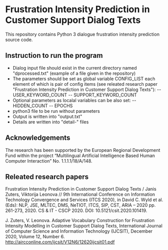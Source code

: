 # Frustration Intensity Prediction in Customer Support Dialog Texts

This repository contains Python 3 dialogue frustration intensity prediction source code.

## Instruction to run the program
    
  - Dialog input file should exist in the current directory named "dprocessed.txt" (example of a file given in the repository)
  - The parameters should be set as global variable CONFIG_LIST each element of which is pair of config items (see releated research paper "Frustration Intensity Prediction in Customer Support Dialog Texts"):
  -- USER_KEYWORD_COUNT
  -- SUPPORT_KEYWORD_COUNT
  - Optional parameters as localal variables can be also set:
  -- HIDDEN_COUNT
  -- EPOCHS
  - python3 file to be run without parameters
  - Output is written into "output.txt"
  - Details are written into "detail-" files
	
## Acknowledgements

The research has been supported by the European Regional Development Fund within the project “Multilingual Artificial Intelligence Based Human Computer Interaction” No. 1.1.1.1/18/A/148. 

## Releated research papers

Frustration Intensity Prediction in Customer Support Dialog Texts / Janis Zuters, Viktorija Leonova // 9th International Conference on Information Technology Convergence and Services (ITCS 2020), in David C. Wyld et al. (Eds): NLP, JSE, MLTEC, DMS, NeTIOT, ITCS, SIP, CST, ARIA – 2020 pp. 261-273, 2020. CS & IT - CSCP 2020. DOI: 10.5121/csit.2020.101419.

J. Zuters, V. Leonova. Adaptive Vocabulary Construction for Frustration Intensity Modelling in Customer Support Dialog Texts, International Journal of Computer Science and Information Technology (IJCSIT), December 2020, Volume 12, Number 6. http://aircconline.com/ijcsit/V12N6/12620ijcsit01.pdf


	